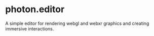 # photon.editor
 A simple editor for rendering webgl and webxr graphics and creating immersive interactions.
